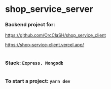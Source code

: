 # shop_service_server

### Backend project for: 
https://github.com/OrcClaSH/shop_service_client

https://shop-service-client.vercel.app/
#
### Stack: `Express, Mongodb`
#
### To start a project: `yarn dev`
